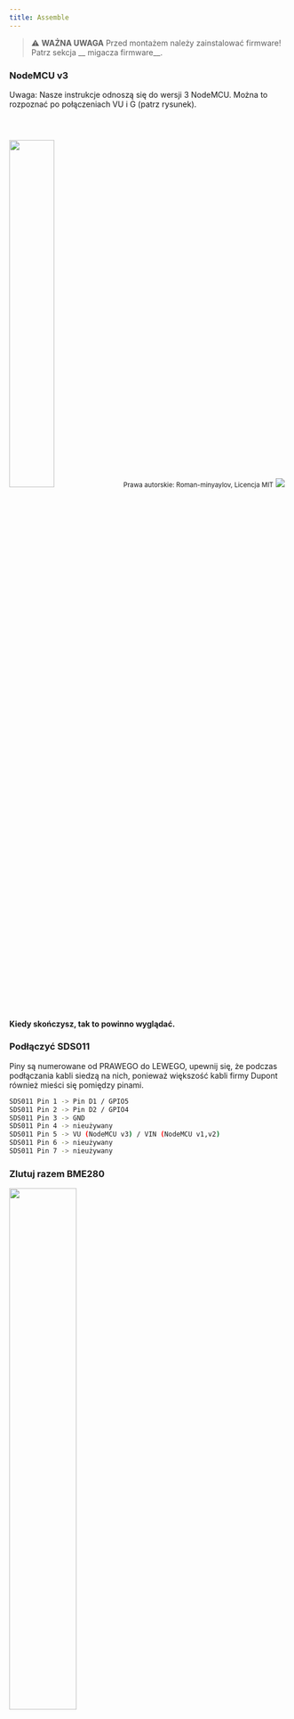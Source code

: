 ```yaml
---
title: Assemble
---
```


> ⚠️ **WAŻNA UWAGA**
Przed montażem należy zainstalować firmware!
Patrz sekcja __ migacza firmware__.

### NodeMCU v3
Uwaga: Nasze instrukcje odnoszą się do wersji 3 NodeMCU. Można to rozpoznać po połączeniach VU i G (patrz rysunek). 

<img src="../docs/airrohr/airrohr-wiring-sds011-bme280.jpg" style="width:40%; margin-top: 3em" loading="lazy"/>
<small>Prawa autorskie: Roman-minyaylov, Licencja MIT</small>


<img src="../docs/airrohr/nodemcu-v3-bme280.jpeg" style="margin-top: 1em" loading="lazy"/>

#### Kiedy skończysz, tak to powinno wyglądać.


### Podłączyć SDS011
Piny są numerowane od PRAWEGO do LEWEGO, upewnij się, że podczas podłączania kabli siedzą na nich, ponieważ większość kabli firmy Dupont również mieści się pomiędzy pinami.

```bash
SDS011 Pin 1 -> Pin D1 / GPIO5
SDS011 Pin 2 -> Pin D2 / GPIO4
SDS011 Pin 3 -> GND
SDS011 Pin 4 -> nieużywany
SDS011 Pin 5 -> VU (NodeMCU v3) / VIN (NodeMCU v1,v2)
SDS011 Pin 6 -> nieużywany
SDS011 Pin 7 -> nieużywany
```

### Zlutuj razem BME280
<img src="../docs/airrohr/solder-a-bme-280.jpeg" style="width:49%; padding-right: 0.5em" class="items-center" loading="lazy"/>
<img src="../docs/airrohr/solder-bme-280.jpeg" style="width:49%;" loading="lazy"/>

Połącz nagłówek pinów z płytką BME280. Przylutuj go od tyłu. Szczeliny pomiędzy pinami są bardzo małe, więc należy być cierpliwym i ostrożnym.  

Sztuczka polega na przylutowaniu końcówki lutownicy do bolca, podgrzaniu go trochę, a następnie lekkim nałożeniu lutu.  



### Podłączyć BME280
Sworznie są numerowane od LEWEGO do PRAWEGO.

```bash
VIN -> Pin 3V3 (3.3V)
GND-> GND/G
SDA -> PIN D3
SCL -> Pin D4
```

### Związać wszystko razem

 #### Wiązanie NodeMCU i SDS011 razem
<img src="../docs/airrohr/tie-air-quality-sensor-together.jpeg" loading="lazy"/>
Do połączenia NodeMCU (ESP8266) z czujnikiem SDS011 należy użyć opaski kablowej, tak aby antena Wifi była skierowana z dala od czujnika.

 #### Podłączenie rury elastycznej
 <img src="../docs/airrohr/sds011-with-tube.jpeg" style="width:49%; padding-right: 0.5em" loading="lazy"/>
 <img src="../docs/airrohr/bme280-tied-to-tube.jpeg" style="width:49%;" loading="lazy"/>

* podłącz elastyczną rurkę do czujnika SDS011
* Użyj innej opaski kablowej do przymocowania czujnika temperatury BME280 do rurki
* Przepuść kabel USB przez tubę. Zamontować SDS011 z modułem NodeMCU skierowanym do góry i wentylatorem skierowanym do dołu.

 
 #### Wsuń czujnik do rury
* Wepchnij części do rury, żeby się zacięły w środku
* Kabel USB, giętka rurka i BME280 powinny wychodzić z końca rurki
* Wepchnij drugą rurę na pierwszą.

<img src="../docs/airrohr/sds011-jammed-into-tube.jpeg" loading="lazy"/>

 #### Wykończenie
* Umieść czujnik temperatury na rurze elastycznej, tak aby znajdował się na jej krawędzi.
* Odetnij rurę elastyczną na końcu rury
* Opcjonalnie: można zakryć otwarte końce rurki delikatną siatką. Tak więc powietrze może cyrkulować, ale owady pozostają na zewnątrz
 
<img src="../docs/airrohr/position-bme280.jpeg" loading="lazy"/>
